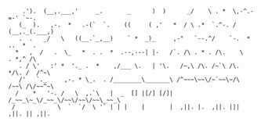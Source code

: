         .').  (__,.___,'     _.       _      )  )      _/    \ . *  \,-^.-=-' `~-.
       (_  ).   ,-.  *   .-(`  `.    ((     ( ,'   *  / \ .*  `.^-. /  (__,._(.___,)
       .  .   _/   \   ((__.`_,__)    ` *  _)_     ,-"   `--.^/    `-.  *  ..  *  .    
      *   ,  /   .  \_   *  . .  *  .--,---| |-   /`. /\ . * . /\.    \   . *,^ /\
       . / \'   :' *  '._ .  *    ,/___ \.   | '\.   /~,\ /\. /~`\ /\. */\. /  /^~\
       /'   `._     ,-. * \_.  . /________\_______\ /^~~~\~~\/~`~~\~/\ /~~\ /\/~~^~\
      /    *   '-. /   \  ,.`\   |  _  [] |[/] [/]| /_~~_\~_\/_~~_\/~~\/~~\/~~\_~~_\
     /            \  `  `/  \ '` | | |    |       |  ,||. |.  ,||. ||| ,||. || ,||.
